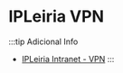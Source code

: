# IPLeiria VPN

:::tip Adicional Info

- [IPLeiria Intranet - VPN](https://intranet.ipleiria.pt/catalogo/entidades/DSI/categorias/bb2c9adf5f724c2e9322c800b17dca5d/servicos/e544e40fa845428e8e4ebc08d93cefa5)
  :::
